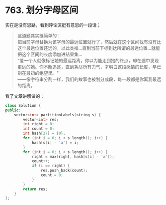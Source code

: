 # 763. 划分字母区间

实在是没有思路，看到评论区挺有意思的一段话；
> 这道题其实挺简单的：<br>
把当前字母替换为该字母的最远位置就行了，然后就在这个区间找有没有比这个最远位置还远的，以此类推...直到当前下标到达所谓的最远位置...就能把这个区间的长度添加进结果集...<br>
"爱一个人就像标记她的最远距离，你以为能走到她的终点，却在途中发现更远的她。你不断追逐，直到耗尽所有力气，才明白这段感情的长度，早已刻在最初的绝望里。"<br>
——像字符串分割一样，我们的故事也被划分成段，每一段都是你离我最远的距离。

看了文章讲解做的：
```c++
class Solution {
public:
    vector<int> partitionLabels(string s) {
        vector<int> res;
        int right = 0;
        int count = 0;
        int hash[27] = {0};
        for (int i = 0; i < s.length(); i++) {
            hash[s[i] - 'a'] = i;
        }
        for (int i = 0; i < s.length(); i++) {
            right = max(right, hash[s[i] - 'a']);
            count++;
            if (i == right) {
                res.push_back(count);
                count = 0;
            }
        }
        return res;
    }
};
```